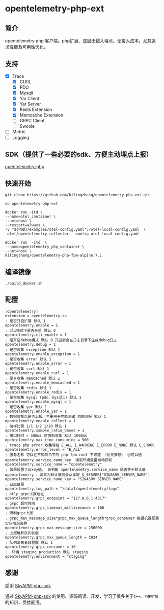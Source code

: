 # opentelemetry-php-ext

## 简介

opentelemetry php 客户端。php扩展、底层无侵入埋点。无接入成本。尤其追求性能及可用性优化。

## 支持

- [x] Trace
    - [x] CURL
    - [x] PDO
    - [x] Mysqli
    - [x] Yar Client
    - [x] Yar Server
    - [x] Redis Extension
    - [x] Memcache Extension
    - [ ] GRPC Client
    - [ ] Swoole
- [ ] Metric
- [ ] Logging

## SDK（提供了一些必要的sdk、方便主动埋点上报）

[opentelemetry-php](https://github.com/kilingzhang/opentelemetry-php)

## 快速开始

```
git clone https://github.com/kilingzhang/opentelemetry-php-ext.git
```

```
cd opentelemetry-php-ext
```

```
docker run -itd \
--name=otel_container \
--net=host \
--restart=always \
-v "${PWD}/examples/otel-config.yaml":/otel-local-config.yaml  \
 otel/opentelemetry-collector --config otel-local-config.yaml 
```

```
docker run  -itd  \
--name=opentelemetry_php_container \
--net=host \
kilingzhang/opentelemetry-php-fpm-alpine:7.1
```

## 编译镜像

```
./build_docker.sh
```

## 配置

```
[opentelemetry]
extension = opentelemetry.so
; 是否开启扩展 默认 1  
opentelemetry.enable = 1
; cli模式下是否开启 默认 0 
opentelemetry.cli_enable = 1
; 是开启debug模式 默认 0 开启后会在日志目录下生成debug日志
opentelemetry.debug = 1
; 是否收集 exception 默认 1
opentelemetry.enable_exception = 1
; 是否收集 error 默认 1
opentelemetry.enable_error = 1
; 是否收集 curl 默认 1
opentelemetry.enable_curl = 1
; 是否收集 memcached 默认 1
opentelemetry.enable_memcached = 1
; 是否收集 redis 默认 1
opentelemetry.enable_redis = 1
; 是否收集 mysql (pdo、mysqli) 默认 1
opentelemetry.enable_mysql = 1
; 是否收集 yar 默认 1
opentelemetry.enable_yar = 1
; 数据收集后是否上报、主要用于性能测试 忽略就好 默认 1 
opentelemetry.enable_collect = 1
; 抽样比例 1/1 1/2 1/10 默认 1
opentelemetry.sample_ratio_based = 1
; 接口耗时 > 500ms 时强制收集 默认 1000ms
opentelemetry.max_time_consuming = 500
; trace php error 收集等级 E_ALL E_WARNING E_ERROR E_NONE 默认 E_ERROR
opentelemetry.error_level = "E_ALL"
; 服务名称 可以在不同项目下的 php-fpm.conf 下设置 （优先推荐） 也可以通 opentelemetry.service_name_key  读取环境变量自动获取
opentelemetry.service_name = "opentelemetry"
; 如果设置了此key值。 会判断 opentelemetry.service_name 是否等于默认值opentelemetry 。如果为默认值则会从读取 $_SERVER["SINASRV_SERVER_NAME"]  
opentelemetry.service_name_key = "SINASRV_SERVER_NAME"
; 日志目录
opentelemetry.log_path = "/data1/opentelemetry/logs"
; otlp grpc上报地址 
opentelemetry.grpc_endpoint = "127.0.0.1:4317"
; grpc 超时时间
opentelemetry.grpc_timeout_milliseconds = 100
; 限制grpc上报
; grpc_max_message_size*grpc_max_queue_length*grpc_consumer 根据机器配置实际情况设置
opentelemetry.grpc_max_message_size = 256000
; 上报堆积队列长度
opentelemetry.grpc_max_queue_length = 1024
; 队列消费者线程数 默认 1
opentelemetry.grpc_consumer = 10
;  环境 staging production 默认 staging
opentelemetry.environment = "staging"
```

## 感谢

感谢 [SkyAPM-php-sdk](https://github.com/SkyAPM/SkyAPM-php-sdk)

通过 [SkyAPM-php-sdk](https://github.com/SkyAPM/SkyAPM-php-sdk) 的使用、源码阅读、开发，学习了很多关于```C++```、```PHP扩展```的知识，受益匪浅。